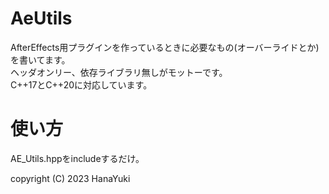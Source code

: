 # AeUtils

AfterEffects用プラグインを作っているときに必要なもの(オーバーライドとか)を書いてます。  
ヘッダオンリー、依存ライブラリ無しがモットーです。  
C++17とC++20に対応しています。  

# 使い方  
AE_Utils.hppをincludeするだけ。

copyright (C) 2023 HanaYuki

